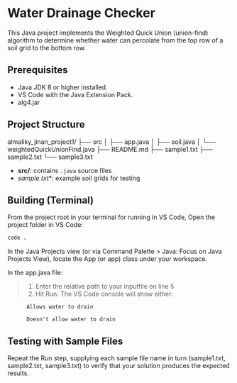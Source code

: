 # Water Drainage Checker

This Java project implements the Weighted Quick Union (union-find) algorithm to determine whether water can percolate from the top row of a soil grid to the bottom row.

## Prerequisites

- Java JDK 8 or higher installed.  
- VS Code with the Java Extension Pack.
- alg4.jar

## Project Structure

almaliky_jinan_project1/
├── src
│ ├── app.java
│ ├── soil.java
│ └── weightedQuickUnionFind.java
├── README.md
├── sample1.txt
├── sample2.txt
└── sample3.txt

- **src/**: contains `.java` source files  
- **sample*.txt**: example soil grids for testing

## Building (Terminal)

From the project root in your terminal for
running in VS Code, Open the project folder in VS Code:

```bash
code .
```

In the Java Projects view (or via Command Palette > Java: Focus on Java Projects View), locate the App (or app) class under your workspace.

In the app.java file:

> 1. Enter the relative path to your inputfile on line 5
> 2. Hit Run. The VS Code console will show either:

```
      Allows water to drain
```

```
      Doesn't allow water to drain
```

## Testing with Sample Files

Repeat the Run step, supplying each sample file name in turn (sample1.txt, sample2.txt, sample3.txt) to verify that your solution produces the expected results.
